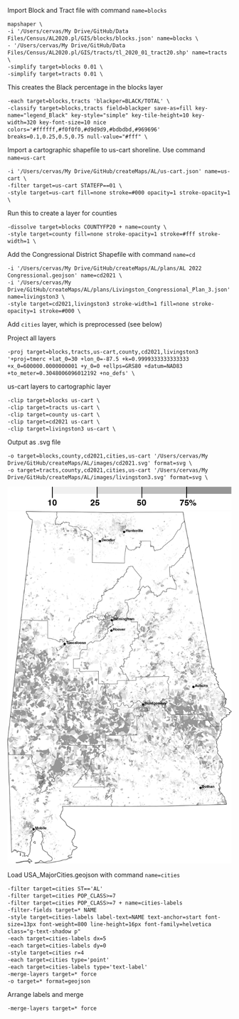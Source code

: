 Import Block and Tract file with command `name=blocks`
```
mapshaper \
-i '/Users/cervas/My Drive/GitHub/Data Files/Census/AL2020.pl/GIS/blocks/blocks.json' name=blocks \
- '/Users/cervas/My Drive/GitHub/Data Files/Census/AL2020.pl/GIS/tracts/tl_2020_01_tract20.shp' name=tracts \
-simplify target=blocks 0.01 \
-simplify target=tracts 0.01 \
```

This creates the Black percentage in the blocks layer
```
-each target=blocks,tracts 'blackper=BLACK/TOTAL' \
-classify target=blocks,tracts field=blackper save-as=fill key-name="legend_Black" key-style="simple" key-tile-height=10 key-width=320 key-font-size=10 nice colors='#ffffff,#f0f0f0,#d9d9d9,#bdbdbd,#969696' breaks=0.1,0.25,0.5,0.75 null-value="#fff" \
```

Import a cartographic shapefile to us-cart shoreline. Use command `name=us-cart`
```
-i '/Users/cervas/My Drive/GitHub/createMaps/AL/us-cart.json' name=us-cart \
-filter target=us-cart STATEFP==01 \
-style target=us-cart fill=none stroke=#000 opacity=1 stroke-opacity=1 \
```

Run this to create a layer for counties
```
-dissolve target=blocks COUNTYFP20 + name=county \
-style target=county fill=none stroke-opacity=1 stroke=#fff stroke-width=1 \
```

Add the Congressional District Shapefile with command `name=cd`
```
-i '/Users/cervas/My Drive/GitHub/createMaps/AL/plans/AL 2022 Congressional.geojson' name=cd2021 \
-i '/Users/cervas/My Drive/GitHub/createMaps/AL/plans/Livingston_Congressional_Plan_3.json' name=livingston3 \
-style target=cd2021,livingston3 stroke-width=1 fill=none stroke-opacity=1 stroke=#000 \
```

Add `cities` layer, which is preprocessed (see below)

Project all layers
```
-proj target=blocks,tracts,us-cart,county,cd2021,livingston3 '+proj=tmerc +lat_0=30 +lon_0=-87.5 +k=0.9999333333333333 +x_0=600000.0000000001 +y_0=0 +ellps=GRS80 +datum=NAD83 +to_meter=0.3048006096012192 +no_defs' \
```

us-cart layers to cartographic layer
```
-clip target=blocks us-cart \
-clip target=tracts us-cart \
-clip target=county us-cart \
-clip target=cd2021 us-cart \
-clip target=livingston3 us-cart \
```

Output as .svg file
```
-o target=blocks,county,cd2021,cities,us-cart '/Users/cervas/My Drive/GitHub/createMaps/AL/images/cd2021.svg' format=svg \
-o target=tracts,county,cd2021,cities,us-cart '/Users/cervas/My Drive/GitHub/createMaps/AL/images/livingston3.svg' format=svg \
```

![](images/legend_Black.png)
![](images/al.png)


Load USA_MajorCities.geojson with command `name=cities`
```
-filter target=cities ST=='AL'
-filter target=cities POP_CLASS>=7
-filter target=cities POP_CLASS>=7 + name=cities-labels
-filter-fields target=* NAME
-style target=cities-labels label-text=NAME text-anchor=start font-size=13px font-weight=800 line-height=16px font-family=helvetica class="g-text-shadow p"
-each target=cities-labels dx=5
-each target=cities-labels dy=0
-style target=cities r=4
-each target=cities type='point'
-each target=cities-labels type='text-label'
-merge-layers target=* force
-o target=* format=geojson
```

Arrange labels and merge
```
-merge-layers target=* force
```
